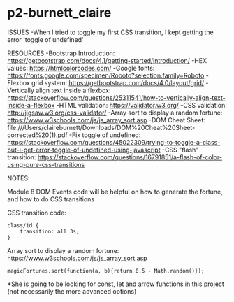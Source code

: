 # p2-burnett_claire


ISSUES
-When I tried to toggle my first CSS transition, I kept getting the error 'toggle of undefined'




RESOURCES
-Bootstrap Introduction: https://getbootstrap.com/docs/4.1/getting-started/introduction/
-HEX values: https://htmlcolorcodes.com/
-Google fonts: https://fonts.google.com/specimen/Roboto?selection.family=Roboto
-Flexbox grid system: https://getbootstrap.com/docs/4.0/layout/grid/
-Vertically align text inside a flexbox: https://stackoverflow.com/questions/25311541/how-to-vertically-align-text-inside-a-flexbox
-HTML validation: https://validator.w3.org/
-CSS validation: http://jigsaw.w3.org/css-validator/
-Array sort to display a random fortune: https://www.w3schools.com/js/js_array_sort.asp
-DOM Cheat Sheet: file:///Users/claireburnett/Downloads/DOM%20Cheat%20Sheet-corrected%20(1).pdf
-Fix toggle of undefined: https://stackoverflow.com/questions/45022309/trying-to-toggle-a-class-but-i-get-error-toggle-of-undefined-using-javascript
-CSS "flash" transition: https://stackoverflow.com/questions/16791851/a-flash-of-color-using-pure-css-transitions




NOTES:

Module 8 DOM Events code will be helpful on how to generate the fortune, and how to do CSS transitions



CSS transition code:

    class/id {
        transition: all 3s;
    }



Array sort to display a random fortune: https://www.w3schools.com/js/js_array_sort.asp

    magicFortunes.sort(function(a, b){return 0.5 - Math.random()});


*She is going to be looking for const, let and arrow functions in this project (not necessarily the more advanced options)


